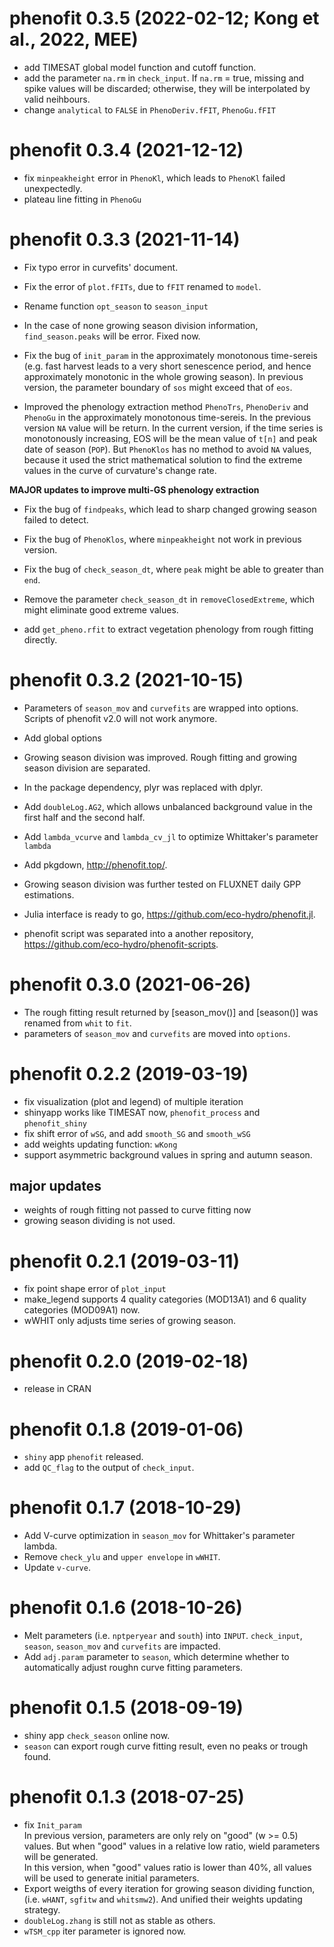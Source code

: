 # phenofit 0.3.5 (2022-02-12; Kong et al., 2022, MEE)

- add TIMESAT global model function and cutoff function.
- add the parameter `na.rm` in `check_input`. If `na.rm` = true, missing and
  spike values will be discarded; otherwise, they will be interpolated by valid
  neihbours.
- change `analytical` to `FALSE` in `PhenoDeriv.fFIT`, `PhenoGu.fFIT`

# phenofit 0.3.4 (2021-12-12)

- fix `minpeakheight` error in `PhenoKl`, which leads to `PhenoKl` failed unexpectedly.
- plateau line fitting in `PhenoGu`

# phenofit 0.3.3 (2021-11-14)

- Fix typo error in curvefits' document.

- Fix the error of `plot.fFITs`, due to `fFIT` renamed to `model`.
  
- Rename function `opt_season` to `season_input`
  
- In the case of none growing season division information, `find_season.peaks` will be error. Fixed now.
  
- Fix the bug of `init_param` in the approximately monotonous time-sereis (e.g. fast harvest
  leads to a very short senescence period, and hence approximately monotonic in
  the whole growing season). In previous version, the parameter boundary of `sos`
  might exceed that of `eos`.

- Improved the phenology extraction method `PhenoTrs`, `PhenoDeriv` and
  `PhenoGu` in the approximately monotonous time-sereis. In the previous version
  `NA` value will be return. In the current version, if the time series is
  monotonously increasing, EOS will be the mean value of `t[n]` and peak date of
  season (`POP`). 
  But `PhenoKlos` has no method to avoid `NA` values, because it
  used the strict mathematical solution to find the extreme values in the curve
  of curvature's change rate.

**MAJOR updates to improve multi-GS phenology extraction**

- Fix the bug of `findpeaks`, which lead to sharp changed growing season failed to detect.

- Fix the bug of `PhenoKlos`, where `minpeakheight` not work in previous version.

- Fix the bug of `check_season_dt`, where `peak` might be able to greater than `end`.

- Remove the parameter `check_season_dt` in `removeClosedExtreme`, which might eliminate
  good extreme values.
  
- add `get_pheno.rfit` to extract vegetation phenology from rough fitting directly.

# phenofit 0.3.2 (2021-10-15)

- Parameters of `season_mov` and `curvefits`  are wrapped into options. Scripts of phenofit v2.0 will not work anymore.
- Add global options
- Growing season division was improved. Rough fitting and growing season division are separated. 
- In the package dependency, plyr was replaced with dplyr.
- Add `doubleLog.AG2`, which allows unbalanced background value in the first half and the second half.
- Add `lambda_vcurve` and `lambda_cv_jl` to optimize Whittaker's parameter `lambda`
- Add pkgdown, http://phenofit.top/.
- Growing season division was further tested on FLUXNET daily GPP estimations.

- Julia interface is ready to go, https://github.com/eco-hydro/phenofit.jl.
- phenofit script was separated into a another repository, https://github.com/eco-hydro/phenofit-scripts.

# phenofit 0.3.0 (2021-06-26)

- The rough fitting result returned by [season_mov()] and [season()] was renamed
  from `whit` to `fit`.
- parameters of `season_mov` and `curvefits` are moved into `options`.

# phenofit 0.2.2 (2019-03-19)

- fix visualization (plot and legend) of multiple iteration 
- shinyapp works like TIMESAT now, `phenofit_process` and `phenofit_shiny`
- fix shift error of `wSG`, and add `smooth_SG` and `smooth_wSG`
- add weights updating function: `wKong`
- support asymmetric background values in spring and autumn season.

## major updates

- weights of rough fitting not passed to curve fitting now
- growing season dividing is not used.


# phenofit 0.2.1 (2019-03-11)

- fix point shape error of `plot_input`
- make_legend supports 4 quality categories (MOD13A1) and 6 quality categories (MOD09A1) now.
- wWHIT only adjusts time series of growing season. 


# phenofit 0.2.0 (2019-02-18)    

- release in CRAN


# phenofit 0.1.8 (2019-01-06)    

- `shiny` app `phenofit` released.
- add `QC_flag` to the output of `check_input`.


# phenofit 0.1.7 (2018-10-29)   
- Add V-curve optimization in `season_mov` for Whittaker's parameter lambda.
- Remove `check_ylu` and `upper envelope` in `wWHIT`.
- Update `v-curve`.

# phenofit 0.1.6 (2018-10-26)   

- Melt parameters (i.e. `nptperyear` and `south`) into `INPUT`. `check_input`,
 `season`, `season_mov` and `curvefits` are impacted.
- Add `adj.param` parameter to `season`, which determine whether to automatically 
adjust roughn curve fitting parameters.


# phenofit 0.1.5 (2018-09-19)

- shiny app `check_season` online now.
- `season` can export rough curve fitting result, even no peaks or trough found.


# phenofit 0.1.3 (2018-07-25)

- fix `Init_param`   
    In previous version, parameters are only rely on "good" (w >= 0.5) values. 
    But when "good" values in a relative low ratio, wield parameters will be 
    generated.   
    In this version, when "good" values ratio is lower than 40%, all values 
    will be used to generate initial parameters.   
- Export weigths of every iteration for growing season dividing function, 
(i.e. `wHANT`, `sgfitw` and `whitsmw2`). And unified their weights updating 
strategy.
- `doubleLog.zhang` is still not as stable as others.
- `wTSM_cpp` iter parameter is ignored now.
